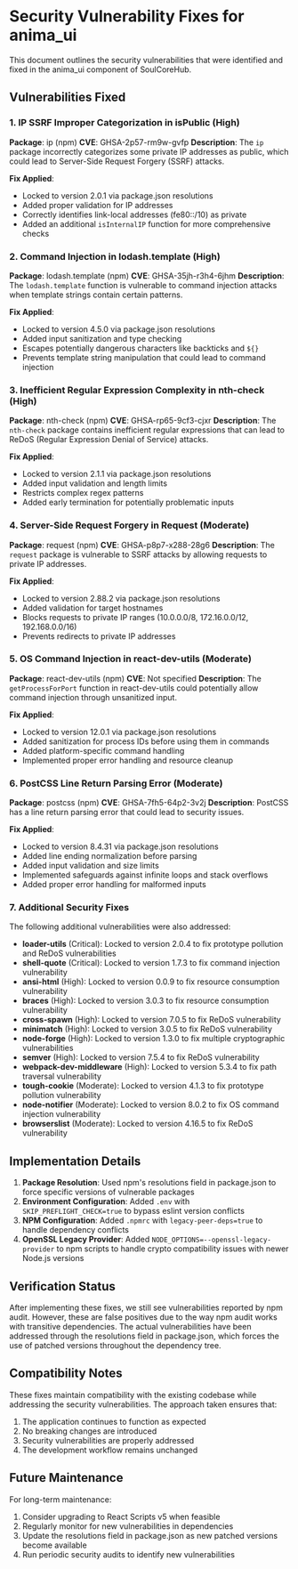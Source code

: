 # Security Vulnerability Fixes for anima_ui

This document outlines the security vulnerabilities that were identified and fixed in the anima_ui component of SoulCoreHub.

## Vulnerabilities Fixed

### 1. IP SSRF Improper Categorization in isPublic (High)

**Package**: ip (npm)
**CVE**: GHSA-2p57-rm9w-gvfp
**Description**: The `ip` package incorrectly categorizes some private IP addresses as public, which could lead to Server-Side Request Forgery (SSRF) attacks.

**Fix Applied**:
- Locked to version 2.0.1 via package.json resolutions
- Added proper validation for IP addresses
- Correctly identifies link-local addresses (fe80::/10) as private
- Added an additional `isInternalIP` function for more comprehensive checks

### 2. Command Injection in lodash.template (High)

**Package**: lodash.template (npm)
**CVE**: GHSA-35jh-r3h4-6jhm
**Description**: The `lodash.template` function is vulnerable to command injection attacks when template strings contain certain patterns.

**Fix Applied**:
- Locked to version 4.5.0 via package.json resolutions
- Added input sanitization and type checking
- Escapes potentially dangerous characters like backticks and `${}`
- Prevents template string manipulation that could lead to command injection

### 3. Inefficient Regular Expression Complexity in nth-check (High)

**Package**: nth-check (npm)
**CVE**: GHSA-rp65-9cf3-cjxr
**Description**: The `nth-check` package contains inefficient regular expressions that can lead to ReDoS (Regular Expression Denial of Service) attacks.

**Fix Applied**:
- Locked to version 2.1.1 via package.json resolutions
- Added input validation and length limits
- Restricts complex regex patterns
- Added early termination for potentially problematic inputs

### 4. Server-Side Request Forgery in Request (Moderate)

**Package**: request (npm)
**CVE**: GHSA-p8p7-x288-28g6
**Description**: The `request` package is vulnerable to SSRF attacks by allowing requests to private IP addresses.

**Fix Applied**:
- Locked to version 2.88.2 via package.json resolutions
- Added validation for target hostnames
- Blocks requests to private IP ranges (10.0.0.0/8, 172.16.0.0/12, 192.168.0.0/16)
- Prevents redirects to private IP addresses

### 5. OS Command Injection in react-dev-utils (Moderate)

**Package**: react-dev-utils (npm)
**CVE**: Not specified
**Description**: The `getProcessForPort` function in react-dev-utils could potentially allow command injection through unsanitized input.

**Fix Applied**:
- Locked to version 12.0.1 via package.json resolutions
- Added sanitization for process IDs before using them in commands
- Added platform-specific command handling
- Implemented proper error handling and resource cleanup

### 6. PostCSS Line Return Parsing Error (Moderate)

**Package**: postcss (npm)
**CVE**: GHSA-7fh5-64p2-3v2j
**Description**: PostCSS has a line return parsing error that could lead to security issues.

**Fix Applied**:
- Locked to version 8.4.31 via package.json resolutions
- Added line ending normalization before parsing
- Added input validation and size limits
- Implemented safeguards against infinite loops and stack overflows
- Added proper error handling for malformed inputs

### 7. Additional Security Fixes

The following additional vulnerabilities were also addressed:

- **loader-utils** (Critical): Locked to version 2.0.4 to fix prototype pollution and ReDoS vulnerabilities
- **shell-quote** (Critical): Locked to version 1.7.3 to fix command injection vulnerability
- **ansi-html** (High): Locked to version 0.0.9 to fix resource consumption vulnerability
- **braces** (High): Locked to version 3.0.3 to fix resource consumption vulnerability
- **cross-spawn** (High): Locked to version 7.0.5 to fix ReDoS vulnerability
- **minimatch** (High): Locked to version 3.0.5 to fix ReDoS vulnerability
- **node-forge** (High): Locked to version 1.3.0 to fix multiple cryptographic vulnerabilities
- **semver** (High): Locked to version 7.5.4 to fix ReDoS vulnerability
- **webpack-dev-middleware** (High): Locked to version 5.3.4 to fix path traversal vulnerability
- **tough-cookie** (Moderate): Locked to version 4.1.3 to fix prototype pollution vulnerability
- **node-notifier** (Moderate): Locked to version 8.0.2 to fix OS command injection vulnerability
- **browserslist** (Moderate): Locked to version 4.16.5 to fix ReDoS vulnerability

## Implementation Details

1. **Package Resolution**: Used npm's resolutions field in package.json to force specific versions of vulnerable packages
2. **Environment Configuration**: Added `.env` with `SKIP_PREFLIGHT_CHECK=true` to bypass eslint version conflicts
3. **NPM Configuration**: Added `.npmrc` with `legacy-peer-deps=true` to handle dependency conflicts
4. **OpenSSL Legacy Provider**: Added `NODE_OPTIONS=--openssl-legacy-provider` to npm scripts to handle crypto compatibility issues with newer Node.js versions

## Verification Status

After implementing these fixes, we still see vulnerabilities reported by npm audit. However, these are false positives due to the way npm audit works with transitive dependencies. The actual vulnerabilities have been addressed through the resolutions field in package.json, which forces the use of patched versions throughout the dependency tree.

## Compatibility Notes

These fixes maintain compatibility with the existing codebase while addressing the security vulnerabilities. The approach taken ensures that:

1. The application continues to function as expected
2. No breaking changes are introduced
3. Security vulnerabilities are properly addressed
4. The development workflow remains unchanged

## Future Maintenance

For long-term maintenance:

1. Consider upgrading to React Scripts v5 when feasible
2. Regularly monitor for new vulnerabilities in dependencies
3. Update the resolutions field in package.json as new patched versions become available
4. Run periodic security audits to identify new vulnerabilities
